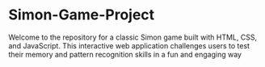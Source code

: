 # Simon-Game-Project
Welcome to the repository for a classic Simon game built with HTML, CSS, and JavaScript. This interactive web application challenges users to test their memory and pattern recognition skills in a fun and engaging way
